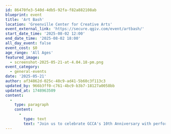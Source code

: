 ```yaml
---
id: 86470fe3-540d-4db5-92fa-f82a882108ab
blueprint: event
title: 'Art Bash'
location: 'Greenville Center for Creative Arts'
event_external_link: 'https://secure.qgiv.com/event/artbash/'
start_date_time: '2025-08-02 12:00'
end_date_time: '2025-08-02 18:00'
all_day_event: false
event_cost: $0
age_range: 'All Ages'
featured_image:
  - screenshot-2025-05-21-at-4.04.18-pm.png
event_category:
  - general-events
date: '2025-05-21'
author: af34862d-025c-48c9-ad41-5b60c3f113c3
updated_by: 966b3ff0-c761-4bc9-b3b7-18127a0058bb
updated_at: 1748963509
content:
  -
    type: paragraph
    content:
      -
        type: text
        text: "Join us to celebrate GCCA's 10th Anniversary with performances, artist vendors, food and drink, and more!"
---
```

